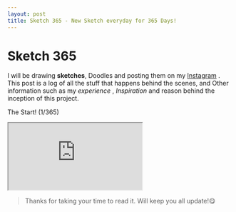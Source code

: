 ```yaml
---
layout: post
title: Sketch 365 - New Sketch everyday for 365 Days!
---
```


# Sketch 365

I will be drawing **sketches**, Doodles and posting them on my [Instagram](https://instagram.com/clickme.sh) . This post is a log of all the stuff that happens behind the scenes, and Other information such as my _experience_ , _Inspiration_ and reason behind the inception of this project.


The Start! (1/365)

<iframe src="https://ddraffft.in/myig/">
  <p>Your browser does not support iframes.</p>
</iframe>

> Thanks for taking your time to read it. Will keep you all update!😋
